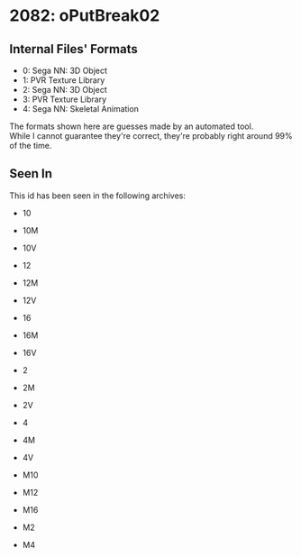 # 2082: oPutBreak02



## Internal Files' Formats
- 0: Sega NN: 3D Object
- 1: PVR Texture Library
- 2: Sega NN: 3D Object
- 3: PVR Texture Library
- 4: Sega NN: Skeletal Animation

The formats shown here are guesses made by an automated tool.  
While I cannot guarantee they're correct, they're probably right around 99% of the time.

## Seen In

This id has been seen in the following archives:  

- 10  

- 10M  

- 10V  

- 12  

- 12M  

- 12V  

- 16  

- 16M  

- 16V  

- 2  

- 2M  

- 2V  

- 4  

- 4M  

- 4V  

- M10  

- M12  

- M16  

- M2  

- M4  
